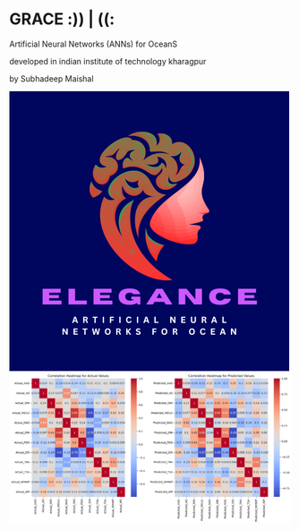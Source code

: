 # GRACE  :)) | ((:
Artificial Neural Networks (ANNs) for OceanS




developed in indian institute of technology kharagpur



by Subhadeep Maishal

![Figure](https://github.com/subhadeep-maishal/GRACE/blob/main/Elegance_logo.png) ![Figure](https://github.com/subhadeep-maishal/GRACE/blob/main/grace.png)
